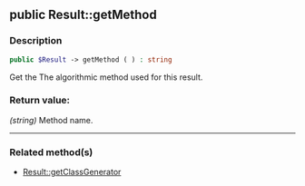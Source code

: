 ## public Result::getMethod

### Description    

```php
public $Result -> getMethod ( ) : string
```

Get the The algorithmic method used for this result.
    

### Return value:   

*(string)* Method name.


---------------------------------------

### Related method(s)      

* [Result::getClassGenerator](../Result%20Class/public%20Result--getClassGenerator.md)    
